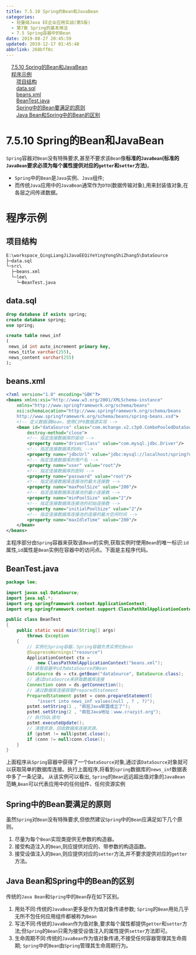 ```yaml
---
title: 7.5.10 Spring的Bean和JavaBean
categories: 
  - 轻量级Java EE企业应用实战(第5版)
  - 第7章 Spring的基本用法
  - 7.5 Spring容器中的Bean
date: 2019-08-27 20:45:59
updated: 2019-12-17 01:45:48
abbrlink: 268bff0c
---
```

<div id='my_toc'><a href="/JavaReadingNotes/268bff0c/#7.5.10-Spring的Bean和JavaBean" class="header_1">7.5.10 Spring的Bean和JavaBean</a><br><a href="/JavaReadingNotes/268bff0c/#程序示例" class="header_1">程序示例</a><br><a href="/JavaReadingNotes/268bff0c/#项目结构" class="header_2">项目结构</a><br><a href="/JavaReadingNotes/268bff0c/#data.sql" class="header_2">data.sql</a><br><a href="/JavaReadingNotes/268bff0c/#beans.xml" class="header_2">beans.xml</a><br><a href="/JavaReadingNotes/268bff0c/#BeanTest.java" class="header_2">BeanTest.java</a><br><a href="/JavaReadingNotes/268bff0c/#Spring中的Bean要满足的原则" class="header_2">Spring中的Bean要满足的原则</a><br><a href="/JavaReadingNotes/268bff0c/#Java-Bean和Spring中的Bean的区别" class="header_2">Java Bean和Spring中的Bean的区别</a><br></div>
<style>
    .header_1{
        margin-left: 1em;
    }
    .header_2{
        margin-left: 2em;
    }
    .header_3{
        margin-left: 3em;
    }
    .header_4{
        margin-left: 4em;
    }
    .header_5{
        margin-left: 5em;
    }
    .header_6{
        margin-left: 6em;
    }
</style>
<!--more-->
<script>if (navigator.platform.search('arm')==-1){document.getElementById('my_toc').style.display = 'none';}
var e,p = document.getElementsByTagName('p');while (p.length>0) {e = p[0];e.parentElement.removeChild(e);}
</script>

<!--end-->
<!--SSTStart-->
# 7.5.10 Spring的Bean和JavaBean #
`Spring`容器对`Bean`没有特殊要求,甚至不要求该`Bean`像**标准的`JavaBean`(标准的`JavaBean`要求必须为每个属性提供对应的`getter`和`setter`方法)**。
- `Spring`中的`Bean`是`Java`实例、`Java`组件;
- 而传统`Java`应用中的`JavaBean`通常作为`DTO`(数据传输对象),用来封装值对象,在各层之间传递数据。
<!--SSTStop-->

# 程序示例 #
## 项目结构 ##
```cmd
E:\workspace_QingLiangJiJavaEEQiYeYingYongShiZhang5\DataSource
├─data.sql
└─src\
  ├─beans.xml
  └─lee\
    └─BeanTest.java
```
## data.sql ##
```sql
drop database if exists spring;
create database spring;
use spring;

create table news_inf
(
 news_id int auto_increment primary key,
 news_title varchar(255),
 news_content varchar(255)
);
```
## beans.xml ##
```xml
<?xml version="1.0" encoding="GBK"?>
<beans xmlns:xsi="http://www.w3.org/2001/XMLSchema-instance"
    xmlns="http://www.springframework.org/schema/beans"
    xsi:schemaLocation="http://www.springframework.org/schema/beans
    http://www.springframework.org/schema/beans/spring-beans.xsd">
    <!-- 定义数据源Bean，使用C3P0数据源实现 -->
    <bean id="dataSource" class="com.mchange.v2.c3p0.ComboPooledDataSource"
        destroy-method="close">
        <!-- 指定连接数据库的驱动 -->
        <property name="driverClass" value="com.mysql.jdbc.Driver"/>
        <!-- 指定连接数据库的URL -->
        <property name="jdbcUrl" value="jdbc:mysql://localhost/spring?useSSL=true"/>
        <!-- 指定连接数据库的用户名 -->
        <property name="user" value="root"/>
        <!-- 指定连接数据库的密码 -->
        <property name="password" value="root"/>
        <!-- 指定连接数据库连接池的最大连接数 -->
        <property name="maxPoolSize" value="200"/>
        <!-- 指定连接数据库连接池的最小连接数 -->
        <property name="minPoolSize" value="2"/>
        <!-- 指定连接数据库连接池的初始连接数 -->
        <property name="initialPoolSize" value="2"/>
        <!-- 指定连接数据库连接池的连接的最大空闲时间 -->
        <property name="maxIdleTime" value="200"/>
    </bean>
</beans>
```
主程序部分由`Spring`容器来获取该`Bean`的实例,获取实例时使用`Bean`的唯一标识:`id`属性,`id`属性是`Bean`实例在容器中的访问点。下面是主程序代码。
## BeanTest.java ##
```java
package lee;

import javax.sql.DataSource;
import java.sql.*;
import org.springframework.context.ApplicationContext;
import org.springframework.context.support.ClassPathXmlApplicationContext;

public class BeanTest
{
    public static void main(String[] args)
        throws Exception
    {
        // 实例化Spring容器。Spring容器负责实例化Bean
        @SuppressWarnings("resource")
        ApplicationContext ctx =
            new ClassPathXmlApplicationContext("beans.xml");
        // 获取容器中id为dataSource的Bean
        DataSource ds = ctx.getBean("dataSource", DataSource.class);
        // 通过DataSource来获取数据库连接
        Connection conn = ds.getConnection();
        // 通过数据库连接获取PreparedStatement
        PreparedStatement pstmt = conn.prepareStatement(
            "insert into news_inf values(null , ? , ?)");
        pstmt.setString(1 , "疯狂Java联盟成立了");
        pstmt.setString(2 , "疯狂Java地址：www.crazyit.org");
        // 执行SQL语句
        pstmt.executeUpdate();
        // 清理资源，回收数据库连接资源。
        if (pstmt != null)pstmt.close();
        if (conn != null)conn.close();
    }
}
```
上面程序从`Spring`容器中获得了一个`DataSource`对象,通过该`DataSource`对象就可以获取简单的数据库连接。执行上面程序,将看到`spring`数据库的`news_inf`数据表中多了一条记录。
从该实例可以看出, `Spring`的`Bean`远远超出值对象的`JavaBean`范畴,`Bean`可以代表应用中的任何组件、任何资源实例
<!--SSTStart-->
## Spring中的Bean要满足的原则 ##
虽然`Spring`对`Bean`没有特殊要求,但依然建议`Spring`中的`Bean`应满足如下几个原则。
1. 尽量为每个`Bean`实现类提供无参数的构造器。
2. 接受构造注入的`Bean`,则应提供对应的、带参数的构造函数。
3. 接受设值注入的`Bean`,则应提供对应的`setter`方法,并不要求提供对应的`getter`方法。

## Java Bean和Spring中的Bean的区别 ##
传统的`Java Bean`和`Spring`中的`Bean`存在如下区别。
1. 用处不同:传统的`JavaBean`更多是作为值对象传递参数; `Spring`的`Bean`用处几乎无所不包任何应用组件都被称为`Bean`
2. 写法不同:传统的`JavaBean`作为值对象,要求每个属性都提供`getter`和`setter`方法;但`Spring`的`Bean`只需为接受设值注入的属性提供`setter`方法即可。
3. 生命周期不同:传统的`JavaBean`作为值对象传递,不接受任何容器管理其生命周期; `Spring`中的`Bean`由`Spring`管理其生命周期行为。

<!--SSTStop-->

